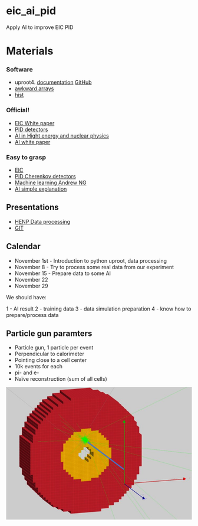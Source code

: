 # eic_ai_pid
Apply AI to improve EIC PID

# Materials

### Software

- uproot4. [documentation](https://uproot.readthedocs.io/en/latest/basic.html) [GitHub](https://github.com/scikit-hep/uproot4)
- [awkward arrays](https://awkward-array.org/quickstart.html)
- [hist](https://hist.readthedocs.io/en/latest/)

### Official!

- [EIC White paper](https://arxiv.org/abs/1212.1701)
- [PID detectors](http://www-eng.lbl.gov/~shuman/NEXT/REFs/NIM_A_det_tech_10_particleID.pdf)
- [AI in Hight energy and nuclear physics](https://arxiv.org/abs/1807.02876)
- [AI white paper](https://ec.europa.eu/info/sites/default/files/commission-white-paper-artificial-intelligence-feb2020_en.pdf)

### Easy to grasp

- [EIC](https://www.youtube.com/watch?v=iIE84hrLkBQ)
- [PID Cherenkov detectors](https://www.youtube.com/watch?v=Yjx0BSXa0Ks)
- [Machine learning Andrew NG](https://www.youtube.com/watch?v=PPLop4L2eGk&list=PLLssT5z_DsK-h9vYZkQkYNWcItqhlRJLN)
- [AI simple explanation](https://www.youtube.com/watch?v=aircAruvnKk&list=PLZHQObOWTQDNU6R1_67000Dx_ZCJB-3pi)

## Presentations
- [HENP Data processing](https://1drv.ms/p/s!AmlWQCPqZq7Yg_ATTU6qGJDTMwodGQ?e=YDARnt)
- [GIT](https://git-scm.com/book/en/v2)


## Calendar

- November 1st - Introduction to python uproot, data processing
- November 8  - Try to process some real data from our experiment
- November 15 - Prepare data to some AI
- November 22
- November 29

We should have: 

1 - AI result
2 - training data
3 - data simulation preparation
4 - know how to prepare/process data

## Particle gun paramters

- Particle gun, 1 particle per event​
- Perpendicular to calorimeter​
- Pointing close to a cell center ​
- 10k events for each
- pi- and e-
- Naïve reconstruction (sum of all cells)

![particle gun setup](particle_gun.png)